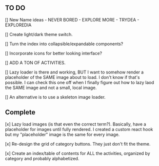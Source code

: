 ## TO DO

[] New Name ideas
    - NEVER BORED
    - EXPLORE MORE
    - TRYDEA
    - EXPLOREDIA

[] Create light/dark theme switch.

[] Turn the index into collapsible/expandable components?

[] Incorporate icons for better looking interface?

[] ADD A TON OF ACTIVITIES.

[] Lazy loader is there and working, BUT I want to somehow render a placeholder of the SAME image about to load. I don't know if that's possible. I can check this one off when I finally figure out how to lazy laod the SAME image and not a small, local image.

[] An alternative is to use a skeleton image loader. 

## Complete

[x] Lazy load images (is that even the correct term?). Basically, have a placeholder for images until fully rendered. I created a custom react hook but my "placeholder" image is the same for every image.

[x] Re-design the grid of category buttons. They just don't fit the theme.

[x] Create an index/table of contents for ALL the activities, organized by category and probably alphabetized.
